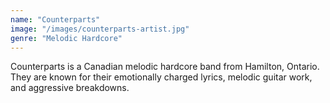 ```yaml
---
name: "Counterparts"
image: "/images/counterparts-artist.jpg"
genre: "Melodic Hardcore"
---
```


Counterparts is a Canadian melodic hardcore band from Hamilton, Ontario. They are known for their emotionally charged lyrics, melodic guitar work, and aggressive breakdowns.